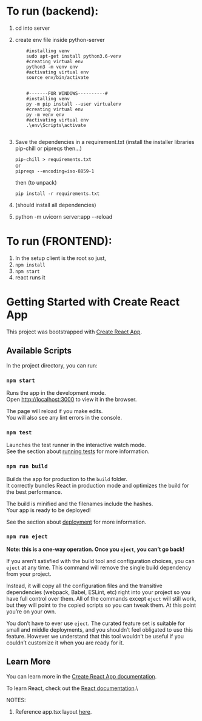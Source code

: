 # To run (backend):

1. cd into server
2. create env file inside python-server

    ``` #------FOR LINUX/MAC---------#
        #installing venv 
        sudo apt-get install python3.6-venv
        #creating virtual env
        python3 -m venv env
        #activating virtual env
        source env/bin/activate


        #-------FOR WINDOWS----------#
        #installing venv
        py -m pip install --user virtualenv
        #creating virtual env
        py -m venv env
        #activating virtual env
        .\env\Scripts\activate
        
    ```

3. Save the dependencies in a requirement.txt (install the installer libraries pip-chill or pipreqs then...)

    `pip-chill > requirements.txt`    
    or    
    `pipreqs --encoding=iso-8859-1` 

    then (to unpack)

    `pip install -r requirements.txt`
4. (should install all dependencies)
5. python -m uvicorn server:app --reload

# To run (FRONTEND):

1. In the setup client is the root so just,
2. `npm install` 
3. `npm start`
4. react runs it




# Getting Started with Create React App

This project was bootstrapped with [Create React App](https://github.com/facebook/create-react-app).

## Available Scripts

In the project directory, you can run:

### `npm start`

Runs the app in the development mode.\
Open [http://localhost:3000](http://localhost:3000) to view it in the browser.

The page will reload if you make edits.\
You will also see any lint errors in the console.

### `npm test`

Launches the test runner in the interactive watch mode.\
See the section about [running tests](https://facebook.github.io/create-react-app/docs/running-tests) for more information.

### `npm run build`

Builds the app for production to the `build` folder.\
It correctly bundles React in production mode and optimizes the build for the best performance.

The build is minified and the filenames include the hashes.\
Your app is ready to be deployed!

See the section about [deployment](https://facebook.github.io/create-react-app/docs/deployment) for more information.

### `npm run eject`

**Note: this is a one-way operation. Once you `eject`, you can’t go back!**

If you aren’t satisfied with the build tool and configuration choices, you can `eject` at any time. This command will remove the single build dependency from your project.

Instead, it will copy all the configuration files and the transitive dependencies (webpack, Babel, ESLint, etc) right into your project so you have full control over them. All of the commands except `eject` will still work, but they will point to the copied scripts so you can tweak them. At this point you’re on your own.

You don’t have to ever use `eject`. The curated feature set is suitable for small and middle deployments, and you shouldn’t feel obligated to use this feature. However we understand that this tool wouldn’t be useful if you couldn’t customize it when you are ready for it.

## Learn More

You can learn more in the [Create React App documentation](https://facebook.github.io/create-react-app/docs/getting-started).

To learn React, check out the [React documentation](https://reactjs.org/).\

NOTES:

1. Reference app.tsx layout [here](https://css-tricks.com/couple-takes-sticky-footer/).
